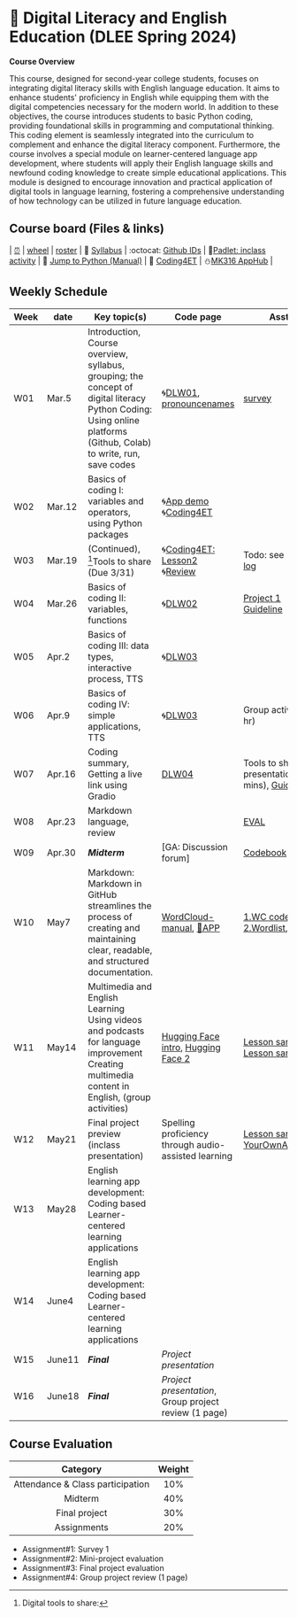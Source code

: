 # 🌿 Digital Literacy and English Education (DLEE Spring 2024)
**Course Overview**

This course, designed for second-year college students, focuses on integrating digital literacy skills with English language education. It aims to enhance students' proficiency in English while equipping them with the digital competencies necessary for the modern world. In addition to these objectives, the course introduces students to basic Python coding, providing foundational skills in programming and computational thinking. This coding element is seamlessly integrated into the curriculum to complement and enhance the digital literacy component. Furthermore, the course involves a special module on learner-centered language app development, where students will apply their English language skills and newfound coding knowledge to create simple educational applications. This module is designed to encourage innovation and practical application of digital tools in language learning, fostering a comprehensive understanding of how technology can be utilized in future language education.

## Course board (Files & links)
| [⏰](https://time-stuff.com/embed.html) | [wheel](https://wheelofnames.com/) | [roster](https://github.com/MK316/Spring2024/blob/main/DLEE/S24-dlee-roster.csv) | 💾 [Syllabus](https://github.com/MK316/Spring2024/blob/main/data/S24_Syllabus_DLEE.pdf) | :octocat: [Github IDs](https://docs.google.com/spreadsheets/d/1rcJ6c2BuAIbodEft7ZUsgwFOwiNK9nO2siZ6VUAgcgI/edit?usp=sharing) | 🌱[Padlet: inclass activity](https://padlet.com/mirankim316/DLEES24) | 📘 [Jump to Python (Manual)](https://wikidocs.net/5) | 📗 
[Coding4ET](https://github.com/MK316/Coding4ET/blob/main/README.md) | ⛄[MK316 AppHub](https://mrkim21.github.io) |

## Weekly Schedule

|Week|date|Key topic(s)|Code page|Assts.|
|--|--|--|--|--|
|W01|Mar.5|Introduction, Course overview, syllabus, grouping; the concept of digital literacy <br> Python Coding: Using online platforms (Github, Colab) to write, run, save codes|🌀[DLW01](https://github.com/MK316/Spring2024/blob/main/DLEE/DLW01.ipynb), [pronouncenames](https://github.com/MK316/Spring2024/blob/main/DLTESOL/PronounceYourName.ipynb)|[survey](https://forms.gle/xcNdf7gxZFCsxEH9A)|
|W02|Mar.12|Basics of coding I: variables and operators, using Python packages|🌀[App demo](https://github.com/MK316/Spring2024/blob/main/apps/AppSample01.ipynb)<br>🌀[Coding4ET](https://github.com/MK316/Coding4ET/blob/main/README.md)<br>||
|W03|Mar.19|(Continued), [^1]Tools to share (Due 3/31)|🌀[Coding4ET: Lesson2](https://github.com/MK316/Coding4ET/blob/main/README.md)<br>🌀[Review](https://github.com/MK316/Spring2024/blob/main/DLTESOL/data/W03_Review.pdf)|Todo: see 🌺 [Class log](https://github.com/MK316/Spring2024/blob/main/log-dlee.md)|
|W04|Mar.26|Basics of coding II: variables, functions|🌀[DLW02](https://github.com/MK316/Spring2024/blob/main/DLEE/DLW02A.ipynb)|[Project 1 Guideline](https://github.com/MK316/Spring2024/blob/main/DLEE/project01.md)|
|W05|Apr.2|Basics of coding III: data types, interactive process, TTS|🌀[DLW03](https://github.com/MK316/Spring2024/blob/main/DLEE/DLW04.ipynb)||
|W06|Apr.9|Basics of coding IV: simple applications, TTS|🌀[DLW03](https://github.com/MK316/Spring2024/blob/main/DLEE/DLW04.ipynb)|Group activity (1 hr)|
|W07|Apr.16|Coding summary, Getting a live link using Gradio|[DLW04](https://github.com/MK316/Spring2024/blob/main/DLEE/DLW05.ipynb)|Tools to share presentation (5 mins), [GuideQs](https://github.com/MK316/Spring2024/blob/main/DLEE/dlee-project01.md)|
|W08|Apr.23|Markdown language, review||[EVAL](https://forms.gle/iFtXn62b9Df8pyT16)|
|W09|Apr.30|**_Midterm_**|[GA: Discussion forum]|[Codebook](https://github.com/MK316/DL/blob/main/Codebook.ipynb)|
|W10|May7|Markdown: Markdown in GitHub streamlines the process of creating and maintaining clear, readable, and structured documentation.|[WordCloud-manual](https://github.com/MK316/Spring2024/blob/main/DLEE/wordcloud-manual.md), [🎯APP](https://mrkim21.github.io/appfolder/wordcloud.html)|[1.WC code](https://github.com/MK316/Spring2024/blob/main/DLTESOL/wordcloud.ipynb), [2.Wordlist](https://github.com/MK316/Spring2024/blob/main/DLTESOL/NLTK_FreqList.ipynb),[FPguide](https://github.com/MK316/Spring2024/blob/main/DLEE/Project/README.md)|
|W11|May14|Multimedia and English Learning <br> Using videos and podcasts for language improvement <br> Creating multimedia content in English, (group activities)|[Hugging Face intro](https://github.com/MK316/Spring2024/blob/main/DLTESOL/huggingface.md), [Hugging Face 2](https://github.com/MK316/Spring2024/blob/main/Sample/AppDesignIntro01.ipynb)|[Lesson sample01](https://github.com/MK316/Spring2024/blob/main/Sample/LessonSample01.ipynb),<br>[Lesson sample02](https://github.com/MK316/Spring2024/blob/main/Sample/LessonSample02.ipynb)|
|W12|May21|Final project preview (inclass presentation)|Spelling proficiency through audio-assisted learning|[Lesson sample03](https://github.com/MK316/Spring2024/blob/main/Sample/LessonSample03_Spelling.ipynb),<br>[YourOwnAPP](https://github.com/MK316/Spring2024/blob/main/Sample/Huggingface_Deploy.ipynb)|
|W13|May28|English learning app development: Coding based Learner-centered learning applications|||
|W14|June4|English learning app development: Coding based Learner-centered learning applications|||
|W15|June11|**_Final_**|_Project presentation_|||
|W16|June18|**_Final_**|_Project presentation_, Group project review (1 page)|||

## Course Evaluation 

|Category| Weight|
|:--:|:--:|
|Attendance & Class participation| 10% |
|Midterm|40%|
|Final project|30%|
|Assignments|20%|

+ Assignment#1: Survey 1
+ Assignment#2: Mini-project evaluation
+ Assignment#3: Final project evaluation
+ Assignment#4: Group project review (1 page)




[^1]: Digital tools to share: 

